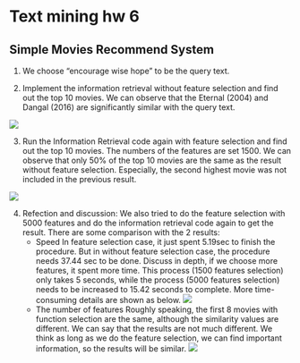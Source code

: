 # Text mining hw 6
## Simple Movies Recommend System 

1. We choose “encourage wise hope” to be the query text. 

2. Implement the information retrieval without feature selection and find out the top 10 movies. We can observe that the Eternal (2004) and Dangal (2016) are significantly similar with the query text. 

![](https://i.imgur.com/SdLMd2k.png)

3. Run the Information Retrieval code again with feature selection and find out the top 10 movies. The numbers of the features are set 1500. We can observe that only 50% of the top 10 movies are the same as the result without feature selection. Especially, the second highest movie was not included in the previous result. 

![](https://i.imgur.com/cgIeUwA.png)


 4. Refection and discussion:
     We also tried to do the feature selection with 5000 features and do the information retrieval code again to get the result. There are some comparison with the 2 results: 
     * Speed
      In feature selection case, it just spent 5.19sec to finish the procedure. But in without feature selection case, the procedure needs 37.44 sec to be done. Discuss in depth, if we choose more features, it spent more time. This process (1500 features selection) only takes 5 seconds, while the process (5000 features selection) needs to be increased to 15.42 seconds to complete. More time-consuming details are shown as below. 
      ![](https://i.imgur.com/G9jspyC.png)
      * The number of features 
      Roughly speaking, the first 8 movies with function selection are the same, although the similarity values are different. We can say that the results are not much different. We think as long as we do the feature selection, we can find important information, so the results will be similar. 
      ![](https://i.imgur.com/LeiYMQD.png)


